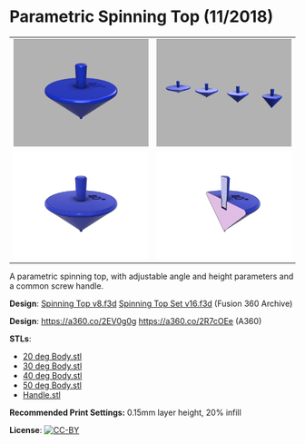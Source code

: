 # Parametric Spinning Top (11/2018)

<table>
<tr>
<td><a href="images/rendering1.png"><img src="images/rendering1.thumb.png" alt="Rendering 1"/></a></td>
<td><a href="images/rendering3.png"><img src="images/rendering3.thumb.png" alt="Rendering 3"/></a></td>
</tr>
<tr>
<td><a href="images/rendering2.png"><img src="images/rendering2.thumb.png" alt="Rendering 2"/></a></td>
<td><a href="images/cross-section.png"><img src="images/cross-section.thumb.png" alt="Cross Section"/></a></td>
</tr>
</table>

A parametric spinning top, with adjustable angle and height parameters and a common screw handle.

**Design**: [Spinning Top v8.f3d](Spinning%20Top%20v8.f3d) [Spinning Top Set v16.f3d](Spinning%20Top%20Set%20v16.f3d) (Fusion 360 Archive)

**Design**: https://a360.co/2EV0g0g https://a360.co/2R7cOEe (A360)

**STLs**:

  * [20 deg Body.stl](stls/20%20deg%20Body.stl)
  * [30 deg Body.stl](stls/30%20deg%20Body.stl)
  * [40 deg Body.stl](stls/40%20deg%20Body.stl)
  * [50 deg Body.stl](stls/50%20deg%20Body.stl)
  * [Handle.stl](stls/Handle.stl)

**Recommended Print Settings:** 0.15mm layer height, 20% infill

**License**: [![CC-BY](https://i.creativecommons.org/l/by/4.0/80x15.png)](http://creativecommons.org/licenses/by/4.0/)
